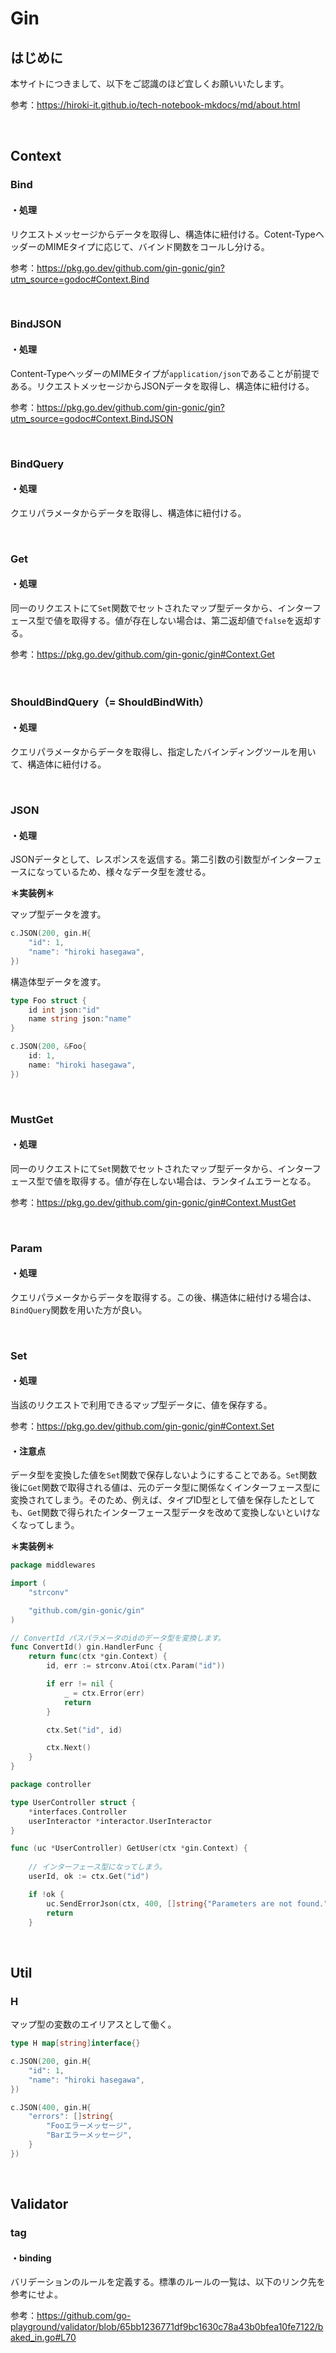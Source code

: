 # Gin

## はじめに

本サイトにつきまして、以下をご認識のほど宜しくお願いいたします。

参考：https://hiroki-it.github.io/tech-notebook-mkdocs/md/about.html

<br>

## Context

### Bind

#### ・処理

リクエストメッセージからデータを取得し、構造体に紐付ける。Cotent-TypeヘッダーのMIMEタイプに応じて、バインド関数をコールし分ける。

参考：https://pkg.go.dev/github.com/gin-gonic/gin?utm_source=godoc#Context.Bind

<br>

### BindJSON

#### ・処理

Content-TypeヘッダーのMIMEタイプが```application/json```であることが前提である。リクエストメッセージからJSONデータを取得し、構造体に紐付ける。

参考：https://pkg.go.dev/github.com/gin-gonic/gin?utm_source=godoc#Context.BindJSON

<br>

### BindQuery

#### ・処理

クエリパラメータからデータを取得し、構造体に紐付ける。

<br>

### Get

#### ・処理

同一のリクエストにて```Set```関数でセットされたマップ型データから、インターフェース型で値を取得する。値が存在しない場合は、第二返却値で```false```を返却する。

参考：https://pkg.go.dev/github.com/gin-gonic/gin#Context.Get

<br>

### ShouldBindQuery（= ShouldBindWith）

#### ・処理

クエリパラメータからデータを取得し、指定したバインディングツールを用いて、構造体に紐付ける。

<br>

### JSON

#### ・処理

JSONデータとして、レスポンスを返信する。第二引数の引数型がインターフェースになっているため、様々なデータ型を渡せる。

 **＊実装例＊**

マップ型データを渡す。

```go
c.JSON(200, gin.H{
    "id": 1,
    "name": "hiroki hasegawa",
})
```

構造体型データを渡す。

```go
type Foo struct {
	id int json:"id"
	name string json:"name"
}

c.JSON(200, &Foo{
    id: 1,
    name: "hiroki hasegawa",
})
```

<br>

### MustGet

#### ・処理

同一のリクエストにて```Set```関数でセットされたマップ型データから、インターフェース型で値を取得する。値が存在しない場合は、ランタイムエラーとなる。

参考：https://pkg.go.dev/github.com/gin-gonic/gin#Context.MustGet

<br>

### Param

#### ・処理

クエリパラメータからデータを取得する。この後、構造体に紐付ける場合は、```BindQuery```関数を用いた方が良い。

<br>

### Set

#### ・処理

当該のリクエストで利用できるマップ型データに、値を保存する。

参考：https://pkg.go.dev/github.com/gin-gonic/gin#Context.Set

#### ・注意点

データ型を変換した値を```Set```関数で保存しないようにすることである。```Set```関数後に```Get```関数で取得される値は、元のデータ型に関係なくインターフェース型に変換されてしまう。そのため、例えば、タイプID型として値を保存したとしても、```Get```関数で得られたインターフェース型データを改めて変換しないといけなくなってしまう。

**＊実装例＊**

```go
package middlewares

import (
	"strconv"

	"github.com/gin-gonic/gin"
)

// ConvertId パスパラメータのidのデータ型を変換します。
func ConvertId() gin.HandlerFunc {
	return func(ctx *gin.Context) {
		id, err := strconv.Atoi(ctx.Param("id"))

		if err != nil {
			_ = ctx.Error(err)
			return
		}

		ctx.Set("id", id)

		ctx.Next()
	}
}

```

```go
package controller

type UserController struct {
	*interfaces.Controller
	userInteractor *interactor.UserInteractor
}

func (uc *UserController) GetUser(ctx *gin.Context) {
    
    // インターフェース型になってしまう。
	userId, ok := ctx.Get("id")

	if !ok {
		uc.SendErrorJson(ctx, 400, []string{"Parameters are not found."})
		return
	}
```

<br>

## Util

### H

マップ型の変数のエイリアスとして働く。

```go
type H map[string]interface{}
```

```go
c.JSON(200, gin.H{
    "id": 1,
    "name": "hiroki hasegawa",
})
```

```go
c.JSON(400, gin.H{
    "errors": []string{
        "Fooエラーメッセージ",
        "Barエラーメッセージ",
    }
})
```

<br>

## Validator

### tag

#### ・binding

バリデーションのルールを定義する。標準のルールの一覧は、以下のリンク先を参考にせよ。

参考：https://github.com/go-playground/validator/blob/65bb1236771df9bc1630c78a43b0bfea10fe7122/baked_in.go#L70





